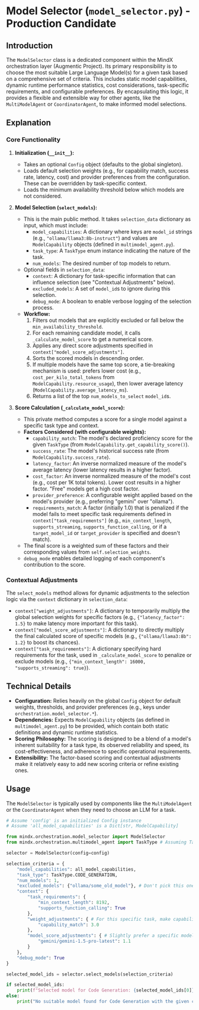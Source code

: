 # Model Selector (`model_selector.py`) - Production Candidate

## Introduction

The `ModelSelector` class is a dedicated component within the MindX orchestration layer (Augmentic Project). Its primary responsibility is to choose the most suitable Large Language Model(s) for a given task based on a comprehensive set of criteria. This includes static model capabilities, dynamic runtime performance statistics, cost considerations, task-specific requirements, and configurable preferences. By encapsulating this logic, it provides a flexible and extensible way for other agents, like the `MultiModelAgent` or `CoordinatorAgent`, to make informed model selections.

## Explanation

### Core Functionality

1.  **Initialization (`__init__`):**
    *   Takes an optional `Config` object (defaults to the global singleton).
    *   Loads default selection weights (e.g., for capability match, success rate, latency, cost) and provider preferences from the configuration. These can be overridden by task-specific context.
    *   Loads the minimum availability threshold below which models are not considered.

2.  **Model Selection (`select_models`):**
    *   This is the main public method. It takes `selection_data` dictionary as input, which must include:
        -   `model_capabilities`: A dictionary where keys are `model_id` strings (e.g., `"ollama/llama3:8b-instruct"`) and values are `ModelCapability` objects (defined in `multimodel_agent.py`).
        -   `task_type`: A `TaskType` enum instance indicating the nature of the task.
        -   `num_models`: The desired number of top models to return.
    *   Optional fields in `selection_data`:
        -   `context`: A dictionary for task-specific information that can influence selection (see "Contextual Adjustments" below).
        -   `excluded_models`: A set of `model_id`s to ignore during this selection.
        -   `debug_mode`: A boolean to enable verbose logging of the selection process.
    *   **Workflow:**
        1.  Filters out models that are explicitly excluded or fall below the `min_availability_threshold`.
        2.  For each remaining candidate model, it calls `_calculate_model_score` to get a numerical score.
        3.  Applies any direct score adjustments specified in `context["model_score_adjustments"]`.
        4.  Sorts the scored models in descending order.
        5.  If multiple models have the same top score, a tie-breaking mechanism is used: prefers lower cost (e.g., `cost_per_kilo_total_tokens` from `ModelCapability.resource_usage`), then lower average latency (`ModelCapability.average_latency_ms`).
        6.  Returns a list of the top `num_models_to_select` `model_id`s.

3.  **Score Calculation (`_calculate_model_score`):**
    *   This private method computes a score for a single model against a specific task type and context.
    *   **Factors Considered (with configurable weights):**
        -   `capability_match`: The model's declared proficiency score for the given `TaskType` (from `ModelCapability.get_capability_score()`).
        -   `success_rate`: The model's historical success rate (from `ModelCapability.success_rate`).
        -   `latency_factor`: An inverse normalized measure of the model's average latency (lower latency results in a higher factor).
        -   `cost_factor`: An inverse normalized measure of the model's cost (e.g., cost per 1K total tokens). Lower cost results in a higher factor. "Free" models get a high cost factor.
        -   `provider_preference`: A configurable weight applied based on the model's provider (e.g., preferring "gemini" over "ollama").
        -   `requirements_match`: A factor (initially 1.0) that is penalized if the model fails to meet specific task requirements defined in `context["task_requirements"]` (e.g., `min_context_length`, `supports_streaming`, `supports_function_calling`, or if a `target_model_id` or `target_provider` is specified and doesn't match).
    *   The final score is a weighted sum of these factors and their corresponding values from `self.selection_weights`.
    *   `debug_mode` enables detailed logging of each component's contribution to the score.

### Contextual Adjustments

The `select_models` method allows for dynamic adjustments to the selection logic via the `context` dictionary in `selection_data`:

-   `context["weight_adjustments"]`: A dictionary to temporarily multiply the global selection weights for specific factors (e.g., `{"latency_factor": 1.5}` to make latency more important for this task).
-   `context["model_score_adjustments"]`: A dictionary to directly multiply the final calculated score of specific models (e.g., `{"ollama/llama3:8b": 1.2}` to boost its chances).
-   `context["task_requirements"]`: A dictionary specifying hard requirements for the task, used in `_calculate_model_score` to penalize or exclude models (e.g., `{"min_context_length": 16000, "supports_streaming": true}`).

## Technical Details

-   **Configuration:** Relies heavily on the global `Config` object for default weights, thresholds, and provider preferences (e.g., keys under `orchestration.model_selector.*`).
-   **Dependencies:** Expects `ModelCapability` objects (as defined in `multimodel_agent.py`) to be provided, which contain both static definitions and dynamic runtime statistics.
-   **Scoring Philosophy:** The scoring is designed to be a blend of a model's inherent suitability for a task type, its observed reliability and speed, its cost-effectiveness, and adherence to specific operational requirements.
-   **Extensibility:** The factor-based scoring and contextual adjustments make it relatively easy to add new scoring criteria or refine existing ones.

## Usage

The `ModelSelector` is typically used by components like the `MultiModelAgent` or the `CoordinatorAgent` when they need to choose an LLM for a task.

```python
# Assume 'config' is an initialized Config instance
# Assume 'all_model_capabilities' is a Dict[str, ModelCapability]

from mindx.orchestration.model_selector import ModelSelector
from mindx.orchestration.multimodel_agent import TaskType # Assuming TaskType is here

selector = ModelSelector(config=config)

selection_criteria = {
    "model_capabilities": all_model_capabilities,
    "task_type": TaskType.CODE_GENERATION,
    "num_models": 1,
    "excluded_models": {"ollama/some_old_model"}, # Don't pick this one
    "context": {
        "task_requirements": {
            "min_context_length": 8192,
            "supports_function_calling": True
        },
        "weight_adjustments": { # For this specific task, make capability match very important
            "capability_match": 3.0 
        },
        "model_score_adjustments": { # Slightly prefer a specific model if it's a candidate
            "gemini/gemini-1.5-pro-latest": 1.1 
        }
    },
    "debug_mode": True 
}

selected_model_ids = selector.select_models(selection_criteria)

if selected_model_ids:
    print(f"Selected model for Code Generation: {selected_model_ids[0]}")
else:
    print("No suitable model found for Code Generation with the given criteria.")
